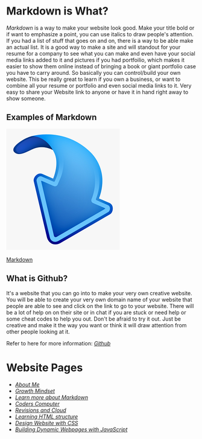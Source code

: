 # Markdown is What?

*Markdown* is a way to make your website look good. Make your title bold or if want to emphasize a point, you can use italics
to draw people's attention. If you had a list of stuff that goes on and on, there is a way to be able make an actual list.
It is a good way to make a site and will standout for your resume for a company to see what you can make and even have your social media
links added to it and pictures if you had portfoilio, which makes it easier to show them online instead of bringing a book or giant
portfolio case you have to carry around.
So basically you can control/build your own website. This be really great to learn if you own a business, or want to combine all your resume or
portfolio and even social media links to it. Very easy to share your Website link to anyone or have it in hand right away to show someone.

## Examples of Markdown

![Arrow](/BlueArrow.png)

[Markdown](https://docs.github.com/en/github/writing-on-github/getting-started-with-writing-and-formatting-on-github/basic-writing-and-formatting-syntax)

## What is Github?

It's a website that you can go into to make your very own creative website. You will be able to create your very own domain name of your website
that people are able to see and click on the link to go to your website. There will be a lot of help on on their site or in chat if you are stuck or need
help or some cheat codes to help you out. Don't be afraid to try it out. Just be creative and make it the way you want or think it will draw attention
from other people looking at it.

Refer to here for more information: [*Github*](https://pages.github.com/)

 # Website Pages
- [*About Me*](README.md)
- [*Growth Mindset*](GrowthMindset.md)
- [*Learn more about Markdown*](Learning_Markdown.md)
- [*Coders Computer*](CodersComputer.md)
- [*Revisions and Cloud*](RevisionsandCloud.md)
- [*Learning HTML structure*](LearningHTMLstructure.md)
- [*Design Website with CSS*](Design_web_pages_with_CSS.md)
- [*Building Dynamic Webpages with JavaScript*](Dynamic_web_pages_with_JavaScript.md)
